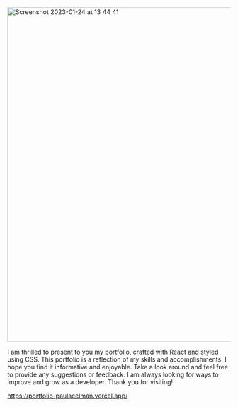 <img width="755" alt="Screenshot 2023-01-24 at 13 44 41" src="https://user-images.githubusercontent.com/100241036/214354771-bf40eada-e3f4-46dc-ad8e-a4732b3f23bb.png">

I am thrilled to present to you my portfolio, crafted with React and styled using CSS. This portfolio is a reflection of my skills and accomplishments. I hope you find it informative and enjoyable. Take a look around and feel free to provide any suggestions or feedback. I am always looking for ways to improve and grow as a developer. Thank you for visiting!

https://portfolio-paulacelman.vercel.app/
